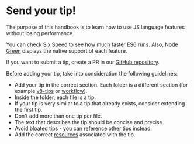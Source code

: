 # Send your tip!

The purpose of this handbook is to learn how to use JS language features without losing performance.

You can check [Six Speed](https://kpdecker.github.io/six-speed/) to see how much faster ES6 runs. Also, [Node Green](http://node.green/) displays the native support of each feature.

If you want to submit a tip, create a PR in our [GitHub repository](https://github.com/Kikobeats/js-mythbusters).

Before adding your tip, take into consideration the following guidelines:

- Add your tip in the correct section. Each folder is a different section (for example [v8-tips](https://github.com/Kikobeats/js-mythbusters/tree/master/v8-tips) or [workflow](https://github.com/Kikobeats/js-mythbusters/tree/master/workflow)).
- Inside the folder, each file is a tip.
- If your tip is very similar to a tip that already exists, consider extending the first tip.
- Don't add more than one tip per file.
- The text that describes the tip should be concise and precise.
- Avoid bloated tips - you can reference other tips instead.
- Add the correct [resources](https://github.com/Kikobeats/js-mythbusters/blob/master/resources.md) associated with the tip.
